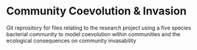 # Community Coevolution & Invasion

Git reprository for files relating to the research project using a five species bacterial community to model coevolution within communities and the ecological consequences on community invasability

